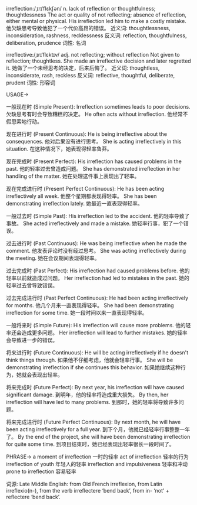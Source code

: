 irreflection:/ˌɪrɪˈflɛkʃən/
n.
lack of reflection or thoughtfulness; thoughtlessness
The act or quality of not reflecting; absence of reflection, either mental or physical.
His irreflection led him to make a costly mistake. 他欠缺思考导致他犯了一个代价高昂的错误。
近义词: thoughtlessness, inconsideration, rashness, recklessness
反义词: reflection, thoughtfulness, deliberation, prudence
词性: 名词

irreflective:/ˌɪrɪˈflɛktɪv/
adj.
not reflecting; without reflection
Not given to reflection; thoughtless.
She made an irreflective decision and later regretted it. 她做了一个未经思考的决定，后来后悔了。
近义词: thoughtless, inconsiderate, rash, reckless
反义词: reflective, thoughtful, deliberate, prudent
词性: 形容词


USAGE->

一般现在时 (Simple Present):
Irreflection sometimes leads to poor decisions.  欠缺思考有时会导致糟糕的决定。
He often acts without irreflection. 他经常不假思索地行动。


现在进行时 (Present Continuous):
He is being irreflective about the consequences. 他对后果没有进行思考。
She is acting irreflectively in this situation.  在这种情况下，她表现得轻率鲁莽。


现在完成时 (Present Perfect):
His irreflection has caused problems in the past. 他的轻率过去曾造成问题。
She has demonstrated irreflection in her handling of the matter.  她在处理这件事上表现出了轻率。


现在完成进行时 (Present Perfect Continuous):
He has been acting irreflectively all week. 他整个星期都表现得轻率。
She has been demonstrating irreflection lately. 她最近一直表现得轻率。


一般过去时 (Simple Past):
His irreflection led to the accident. 他的轻率导致了事故。
She acted irreflectively and made a mistake. 她轻率行事，犯了一个错误。


过去进行时 (Past Continuous):
He was being irreflective when he made the comment. 他发表评论时没有经过思考。
She was acting irreflectively during the meeting.  她在会议期间表现得轻率。


过去完成时 (Past Perfect):
His irreflection had caused problems before. 他的轻率以前就造成过问题。
Her irreflection had led to mistakes in the past. 她的轻率过去曾导致错误。


过去完成进行时 (Past Perfect Continuous):
He had been acting irreflectively for months. 他几个月来一直表现得轻率。
She had been demonstrating irreflection for some time. 她一段时间以来一直表现得轻率。


一般将来时 (Simple Future):
His irreflection will cause more problems. 他的轻率还会造成更多问题。
Her irreflection will lead to further mistakes. 她的轻率会导致进一步的错误。


将来进行时 (Future Continuous):
He will be acting irreflectively if he doesn't think things through. 如果他不仔细考虑，他就会轻率行事。
She will be demonstrating irreflection if she continues this behavior. 如果她继续这种行为，她就会表现出轻率。


将来完成时 (Future Perfect):
By next year, his irreflection will have caused significant damage. 到明年，他的轻率将造成重大损失。
By then, her irreflection will have led to many problems. 到那时，她的轻率将导致许多问题。


将来完成进行时 (Future Perfect Continuous):
By next month, he will have been acting irreflectively for a full year. 到下个月，他就已经轻率行事整整一年了。
By the end of the project, she will have been demonstrating irreflection for quite some time. 到项目结束时，她已经表现出轻率很长一段时间了。



PHRASE->
a moment of irreflection  一时的轻率
act of irreflection 轻率的行为
irreflection of youth  年轻人的轻率
irreflection and impulsiveness 轻率和冲动
prone to irreflection  容易轻率


词源:  Late Middle English: from Old French irreflexion, from Latin irreflexio(n-), from the verb irreflectere ‘bend back’, from in- ‘not’ + reflectere ‘bend back’.
